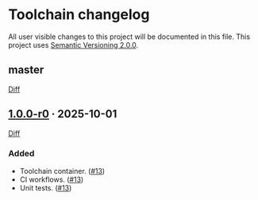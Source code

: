 Toolchain changelog
===================

All user visible changes to this project will be documented in this file. This project uses [Semantic Versioning 2.0.0].




## master

[Diff](/../../compare/1.0.0-r0...master)




## [1.0.0-r0] · 2025-10-01
[1.0.0-r0]: /../../tree/1.0.0-r0

[Diff](/../../compare/5a0708ea92dd09c88aec44058f7a216e51da711d...1.0.0-r0)

### Added

- Toolchain container. ([#13])
- CI workflows. ([#13])
- Unit tests. ([#13])

[#13]: /../../pull/13





[Semantic Versioning 2.0.0]: https://semver.org
